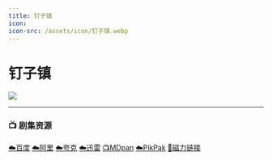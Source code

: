 ```yaml
---
title: 钉子镇
icon:
icon-src: /assets/icon/钉子镇.webp
---
```


# 钉子镇

![](/assets/image/钉子镇.png)

----

### 📺 剧集资源  <Badge type="info" text="银狐字幕组" /> <Badge type="tip" text="官方中字" /> 

[☁️百度](https://pan.baidu.com/s/1lOlteiSo9FLgsE_AIFZYBw?pwd=kp51)  [☁️阿里](https://www.aliyundrive.com/s/VJVJWinB759)  [☁️夸克](https://pan.quark.cn/s/20bfde0f964c)  [☁️迅雷](https://pan.xunlei.com/s/VOOI0S5UaZcKAkf_NdP-m3wuA1?pwd=gr7c#)  [📺MDpan](https://pan.mdsub.top/%E9%92%89%E5%AD%90%E9%95%87/)  [☁️PikPak](https://mypikpak.com/s/VNmWaNPEciWPdsGKQgqAJMzgo1) [🧲磁力链接](magnet:?xt=urn:btih:574f85c03e426205092ca295a0506b7588e4ec6c)
